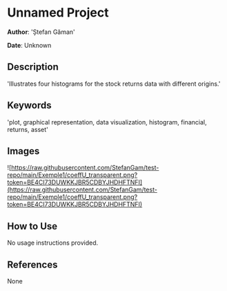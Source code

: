 # Unnamed Project

**Author**: 'Ștefan Găman'

**Date**: Unknown

## Description
'Illustrates four histograms for the stock returns data with different origins.'

## Keywords
'plot, graphical representation, data visualization, histogram, financial, returns, asset'

## Images
![https://raw.githubusercontent.com/StefanGam/test-repo/main/Exemple1/coeffU_transparent.png?token=BE4CI73DUWKKJBR5CDBYJHDHFTNFI](https://raw.githubusercontent.com/StefanGam/test-repo/main/Exemple1/coeffU_transparent.png?token=BE4CI73DUWKKJBR5CDBYJHDHFTNFI)

## How to Use
No usage instructions provided.

## References
None

